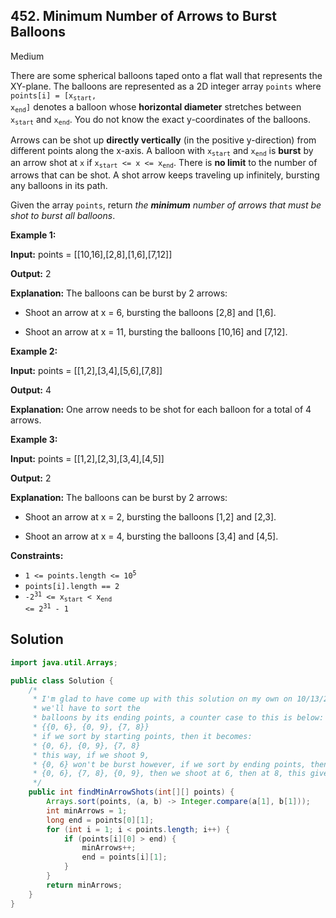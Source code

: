 ## 452\. Minimum Number of Arrows to Burst Balloons

Medium

There are some spherical balloons taped onto a flat wall that represents the XY-plane. The balloons are represented as a 2D integer array `points` where <code>points[i] = [x<sub>start</sub>, x<sub>end</sub>]</code> denotes a balloon whose **horizontal diameter** stretches between <code>x<sub>start</sub></code> and <code>x<sub>end</sub></code>. You do not know the exact y-coordinates of the balloons.

Arrows can be shot up **directly vertically** (in the positive y-direction) from different points along the x-axis. A balloon with <code>x<sub>start</sub></code> and <code>x<sub>end</sub></code> is **burst** by an arrow shot at `x` if <code>x<sub>start</sub> <= x <= x<sub>end</sub></code>. There is **no limit** to the number of arrows that can be shot. A shot arrow keeps traveling up infinitely, bursting any balloons in its path.

Given the array `points`, return _the **minimum** number of arrows that must be shot to burst all balloons_.

**Example 1:**

**Input:** points = [[10,16],[2,8],[1,6],[7,12]]

**Output:** 2

**Explanation:** The balloons can be burst by 2 arrows: 

- Shoot an arrow at x = 6, bursting the balloons [2,8] and [1,6]. 

- Shoot an arrow at x = 11, bursting the balloons [10,16] and [7,12].

**Example 2:**

**Input:** points = [[1,2],[3,4],[5,6],[7,8]]

**Output:** 4

**Explanation:** One arrow needs to be shot for each balloon for a total of 4 arrows.

**Example 3:**

**Input:** points = [[1,2],[2,3],[3,4],[4,5]]

**Output:** 2

**Explanation:** The balloons can be burst by 2 arrows: 

- Shoot an arrow at x = 2, bursting the balloons [1,2] and [2,3]. 

- Shoot an arrow at x = 4, bursting the balloons [3,4] and [4,5].

**Constraints:**

*   <code>1 <= points.length <= 10<sup>5</sup></code>
*   `points[i].length == 2`
*   <code>-2<sup>31</sup> <= x<sub>start</sub> < x<sub>end</sub> <= 2<sup>31</sup> - 1</code>

## Solution

```java
import java.util.Arrays;

public class Solution {
    /*
     * I'm glad to have come up with this solution on my own on 10/13/2021:
     * we'll have to sort the
     * balloons by its ending points, a counter case to this is below:
     * {{0, 6}, {0, 9}, {7, 8}}
     * if we sort by starting points, then it becomes:
     * {0, 6}, {0, 9}, {7, 8}
     * this way, if we shoot 9,
     * {0, 6} won't be burst however, if we sort by ending points, then it becomes:
     * {0, 6}, {7, 8}, {0, 9}, then we shoot at 6, then at 8, this gives us the result of bursting all balloons.
     */
    public int findMinArrowShots(int[][] points) {
        Arrays.sort(points, (a, b) -> Integer.compare(a[1], b[1]));
        int minArrows = 1;
        long end = points[0][1];
        for (int i = 1; i < points.length; i++) {
            if (points[i][0] > end) {
                minArrows++;
                end = points[i][1];
            }
        }
        return minArrows;
    }
}
```